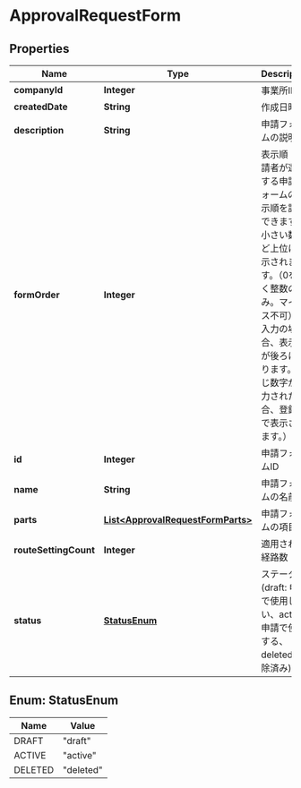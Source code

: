 

# ApprovalRequestForm


## Properties

Name | Type | Description | Notes
------------ | ------------- | ------------- | -------------
**companyId** | **Integer** | 事業所ID | 
**createdDate** | **String** | 作成日時 | 
**description** | **String** | 申請フォームの説明 | 
**formOrder** | **Integer** | 表示順（申請者が選択する申請フォームの表示順を設定できます。小さい数ほど上位に表示されます。（0を除く整数のみ。マイナス不可）未入力の場合、表示順が後ろになります。同じ数字が入力された場合、登録順で表示されます。） | 
**id** | **Integer** | 申請フォームID | 
**name** | **String** | 申請フォームの名前 | 
**parts** | [**List&lt;ApprovalRequestFormParts&gt;**](ApprovalRequestFormParts.md) | 申請フォームの項目 |  [optional]
**routeSettingCount** | **Integer** | 適用された経路数 | 
**status** | [**StatusEnum**](#StatusEnum) | ステータス(draft: 申請で使用しない、active: 申請で使用する、deleted: 削除済み) | 



## Enum: StatusEnum

Name | Value
---- | -----
DRAFT | &quot;draft&quot;
ACTIVE | &quot;active&quot;
DELETED | &quot;deleted&quot;



